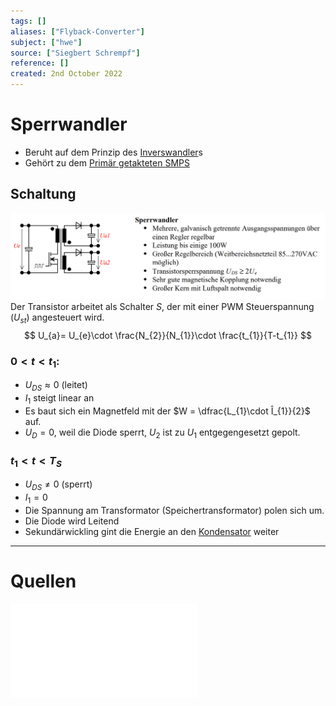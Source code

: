```yaml
---
tags: []
aliases: ["Flyback-Converter"]
subject: ["hwe"]
source: ["Siegbert Schrempf"]
reference: []
created: 2nd October 2022
---
```


# Sperrwandler
- Beruht auf dem Prinzip des [Inverswandler](Inverswandler.md)s
- Gehört zu dem [Primär getakteten SMPS](Primär%20getakteter%20Schaltregler.md)


## Schaltung
![SperrwandlerIMG](../assets/SperrwandlerIMG.png)
Der Transistor arbeitet als Schalter $S$, der mit einer PWM Steuerspannung ($U_{st}$) angesteuert wird.
$$
U_{a}= U_{e}\cdot \frac{N_{2}}{N_{1}}\cdot \frac{t_{1}}{T-t_{1}}
$$
### $0<t<t_{1}$:
- $U_{DS}\approx 0$ (leitet)
- $I_{1}$ steigt linear an
- Es baut sich ein Magnetfeld mit der [](../Induktivitäten.md#Induktivitäten%20als%20Bauelemente%20Leistungselektronischen%20Schaltungen|Energie) $W = \dfrac{L_{1}\cdot Î_{1}}{2}$ auf.
- $U_{D}=0$, weil die Diode sperrt, $U_{2}$ ist zu $U_{1}$ entgegengesetzt gepolt.
### $t_{1} < t < T_{S}$
- $U_{DS} \neq 0$ (sperrt)
- $I_{1}=0$
- Die Spannung am Transformator (Speichertransformator) polen sich um.
- Die Diode wird Leitend
- Sekundärwickling gint die Energie an den [Kondensator](../Kapazität.md) weiter

---
# Quellen
![Schaltnetzteile_Schmidt-Walter](../assets/pdf/Schaltnetzteile_Schmidt-Walter.pdf)